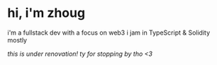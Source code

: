 # hi, i'm zhoug

i'm a fullstack dev with a focus on web3
i jam in TypeScript & Solidity mostly
  
_this is under renovation! ty for stopping by tho <3_

